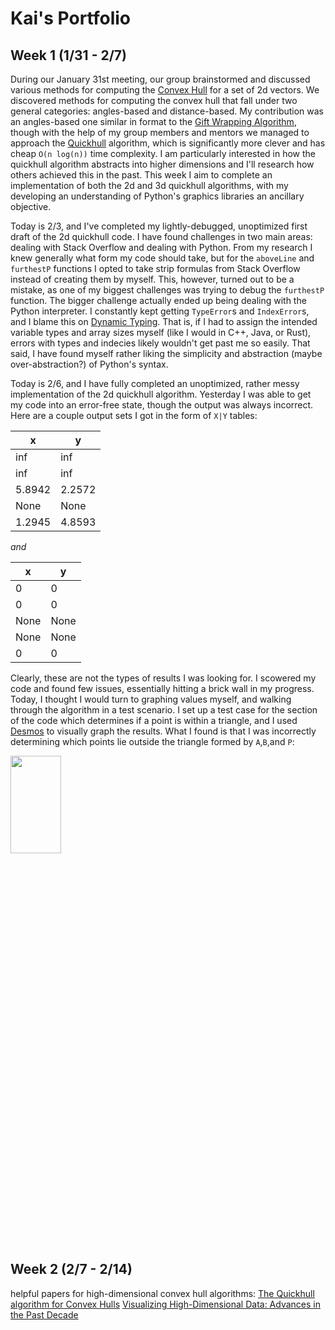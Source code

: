 # Kai's Portfolio
## Week 1 (1/31 - 2/7)
During our January 31st meeting, our group brainstormed and discussed various methods for computing the [Convex Hull](https://en.wikipedia.org/wiki/Convex_hull) for a set of 2d vectors. We discovered methods for computing the convex hull that fall under two general categories: angles-based and distance-based. My contribution was an angles-based one similar in format to the [Gift Wrapping Algorithm](https://en.wikipedia.org/wiki/Gift_wrapping_algorithm), though with the help of my group members and mentors we managed to approach the [Quickhull](https://en.wikipedia.org/wiki/Quickhull) algorithm, which is significantly more clever and has cheap `O(n log(n))` time complexity. I am particularly interested in how the quickhull algorithm abstracts into higher dimensions and I'll research how others achieved this in the past. This week I aim to complete an implementation of both the 2d and 3d quickhull algorithms, with my developing an understanding of Python's graphics libraries an ancillary objective.

Today is 2/3, and I've completed my lightly-debugged, unoptimized first draft of the 2d quickhull code. I have found challenges in two main areas: dealing with Stack Overflow and dealing with Python. From my research I knew generally what form my code should take, but for the `aboveLine` and `furthestP` functions I opted to take strip formulas from Stack Overflow instead of creating them by myself. This, however, turned out to be a mistake, as one of my biggest challenges was trying to debug the `furthestP` function. The bigger challenge actually ended up being dealing with the Python interpreter. I constantly kept getting `TypeError`s and `IndexError`s, and I blame this on [Dynamic Typing](https://stackoverflow.com/a/1517670). That is, if I had to assign the intended variable types and array sizes myself (like I would in C++, Java, or Rust), errors with types and indecies likely wouldn't get past me so easily. That said, I have found myself rather liking the simplicity and abstraction (maybe over-abstraction?) of Python's syntax.

Today is 2/6, and I have fully completed an unoptimized, rather messy implementation of the 2d quickhull algorithm. Yesterday I was able to get my code into an error-free state, though the output was always incorrect. Here are a couple output sets I got in the form of `X|Y` tables:

x|y
-|-
inf|inf
inf|inf
5.8942|2.2572
None|None
1.2945|4.8593

*and* 

x|y
-|-
0|0
0|0
None|None
None|None
0|0

Clearly, these are not the types of results I was looking for. I scowered my code and found few issues, essentially hitting a brick wall in my progress. Today, I thought I would turn to graphing values myself, and walking through the algorithm in a test scenario. I set up a test case for the section of the code which determines if a point is within a triangle, and I used [Desmos](https://www.desmos.com/calculator) to visually graph the results. What I found is that I was incorrectly determining which points lie outside the triangle formed by `A`,`B`,and `P`:

<img src="https://i2.paste.pics/ea2bf739d8c7f4ecdb1245eb1436e815.png?trs=dd494636c42af34438770bca22294014fd61ebd0cb110405d73f174c77ec4014&rand=ZBPwnrNO5A"  width="40%" height="20%">

## Week 2 (2/7 - 2/14)
helpful papers for high-dimensional convex hull algorithms:
[The Quickhull algorithm for Convex Hulls](https://dpd.cs.princeton.edu/Papers/BarberDobkinHuhdanpaa.pdf)
[Visualizing High-Dimensional Data: Advances in the Past Decade](https://www.sci.utah.edu/~beiwang/publications/Vis_HD_STAR_BeiWang_2015.pdf)
